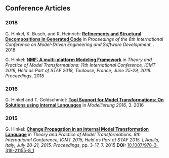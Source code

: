 Conference Articles
---

### 2018

G. Hinkel, K. Busch, and R. Heinrich: **[Refinements and Structural Decompositions in Generated Code](http://sdqweb.ipd.kit.edu/publications/pdfs/hinkel2018b.pdf)** in _Proceedings of the 6th International Conference on Model-Driven Engineering and Software Development_, . 2018

G. Hinkel: **[NMF: A multi-platform Modeling Framework](http://sdqweb.ipd.kit.edu/publications/pdfs/hinkel2018c.pdf)** in _Theory and Practice of Model Transformations: 11th International Conference, ICMT 2018, Held as Part of STAF 2018, Toulouse, France, June 25-29, 2018. Proceedings_, 2018


### 2016

G. Hinkel and T. Goldschmidt: **[Tool Support for Model Transformations: On Solutions using Internal Languages](http://sdqweb.ipd.kit.edu/publications/pdfs/hinkel2016b.pdf)** in _Modellierung 2016_, 3. 2016


### 2015

G. Hinkel: **[Change Propagation in an Internal Model Transformation Language](http://sdqweb.ipd.kit.edu/publications/pdfs/hinkel2015a.pdf)** in _Theory and Practice of Model Transformations: 8th International Conference, ICMT 2015, Held as Part of STAF 2015, L'Aquila, Italy, July 20-21, 2015. Proceedings_, pp. 3-17, 7. 2015
**DOI:** [10.1007/978-3-319-21155-8_1](https://dx.doi.org/10.1007/978-3-319-21155-8_1)  


